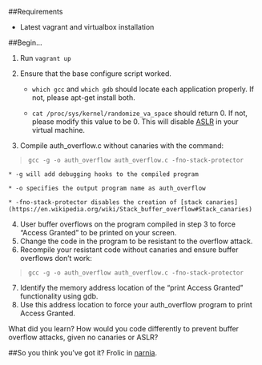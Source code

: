 ##Requirements
* Latest vagrant and virtualbox installation

##Begin...
1. Run `vagrant up`
2. Ensure that the base configure script worked.

    * `which gcc` and `which gdb` should locate each application properly. If not, please apt-get install both.

    * `cat /proc/sys/kernel/randomize_va_space` should return 0. If not, please modify this value to be 0. This will disable [ASLR](https://en.wikipedia.org/wiki/Address_space_layout_randomization) in your virtual machine.

3. Compile auth_overflow.c without canaries with the command:
> `gcc -g -o auth_overflow auth_overflow.c -fno-stack-protector`

    * -g will add debugging hooks to the compiled program

    * -o specifies the output program name as auth_overflow

    * -fno-stack-protector disables the creation of [stack canaries](https://en.wikipedia.org/wiki/Stack_buffer_overflow#Stack_canaries)

4. User buffer overflows on the program compiled in step 3 to force “Access Granted” to be printed on your screen.
5. Change the code in the program to be resistant to the overflow attack.
6. Recompile your resistant code without canaries and ensure buffer overflows don’t work: 
> `gcc -g -o auth_overflow auth_overflow.c -fno-stack-protector`

7. Identify the memory address location of the “print Access Granted” functionality using gdb.
8. Use this address location to force your auth_overflow program to print Access Granted.

What did you learn?
How would you code differently to prevent buffer overflow attacks, given no canaries or ASLR?

##So you think you’ve got it?
Frolic in [narnia](https://overthewire.org/wargames/narnia).
